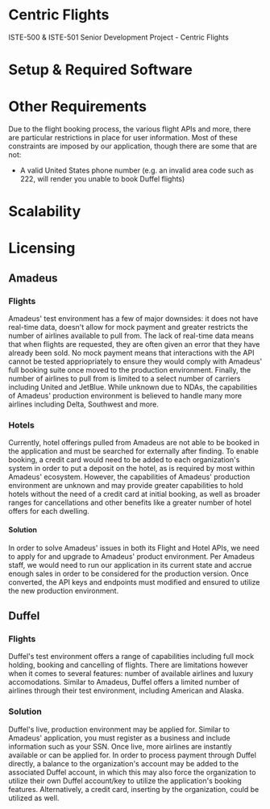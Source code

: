 # Centric Flights
ISTE-500 &amp; ISTE-501 Senior Development Project - Centric Flights

# Setup & Required Software

# Other Requirements
Due to the flight booking process, the various flight APIs and more, there are particular restrictions in place for user information.
Most of these constraints are imposed by our application, though there are some that are not:
- A valid United States phone number (e.g. an invalid area code such as 222, will render you unable to book Duffel flights)


# Scalability

# Licensing

## Amadeus
### Flights
Amadeus' test environment has a few of major downsides: it does not have real-time data, doesn't allow for mock payment
and greater restricts the number of airlines available to pull from. The lack of real-time data means that when flights are requested,
they are often given an error that they have already been sold. No mock payment means that interactions with the API cannot be tested 
appriopriately to ensure they would comply with Amadeus' full booking suite once moved to the production environment. Finally, the number of
airlines to pull from is limited to a select number of carriers including United and JetBlue. While unknown due to NDAs, the capabilities of
Amadeus' production environment is believed to handle many more airlines including Delta, Southwest and more.

### Hotels
Currently, hotel offerings pulled from Amadeus are not able to be booked in the application and
must be searched for externally after finding. To enable booking, a credit card would need to be added to
each organization's system in order to put a deposit on the hotel, as is required by most within Amadeus'
ecosystem. However, the capabilities of Amadeus' production environment are unknown and may provide greater
capabilities to hold hotels without the need of a credit card at initial booking, as well as broader ranges for
cancellations and other benefits like a greater number of hotel offers for
each dwelling.

#### Solution
In order to solve Amadeus' issues in both its Flight and Hotel APIs, we need to apply for and upgrade to Amadeus' product environment. Per Amadeus
staff, we would need to run our application in its current state and accrue enough sales in order to be considered for the production version.
Once converted, the API keys and endpoints must modified and ensured to utilize the new production environment.

## Duffel
### Flights
Duffel's test environment offers a range of capabilities including full mock holding, booking and cancelling of flights. There are limitations however when
it comes to several features: number of available airlines and luxury accomodations. Similar to Amadeus, Duffel offers a limited number of airlines through their
test environment, including American and Alaska. 

### Solution
Duffel's live, production environment may be applied for. Similar to Amadeus' application, you must register as a business and include information such as your
SSN. Once live, more airlines are instantly available or can be applied for. In order to process payment through Duffel directly, a balance to the organization's account may be added to the associated Duffel account, in which this may also force the organization to utilize their own Duffel account/key to utilize the application's booking features. Alternatively, a credit card, inserting by the organization, could be utilized as well.